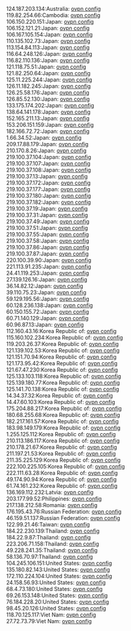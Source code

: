 124.187.203.134:Australia: [ovpn config](vpn/124_187_203_134.ovpn)  
119.82.254.66:Cambodia: [ovpn config](vpn/119_82_254_66.ovpn)  
106.150.220.151:Japan: [ovpn config](vpn/106_150_220_151.ovpn)  
106.152.121.21:Japan: [ovpn config](vpn/106_152_121_21.ovpn)  
106.167.105.154:Japan: [ovpn config](vpn/106_167_105_154.ovpn)  
110.135.102.73:Japan: [ovpn config](vpn/110_135_102_73.ovpn)  
113.154.84.113:Japan: [ovpn config](vpn/113_154_84_113.ovpn)  
116.64.248.126:Japan: [ovpn config](vpn/116_64_248_126.ovpn)  
116.82.110.136:Japan: [ovpn config](vpn/116_82_110_136.ovpn)  
121.118.75.51:Japan: [ovpn config](vpn/121_118_75_51.ovpn)  
121.82.250.64:Japan: [ovpn config](vpn/121_82_250_64.ovpn)  
125.11.225.244:Japan: [ovpn config](vpn/125_11_225_244.ovpn)  
126.11.182.245:Japan: [ovpn config](vpn/126_11_182_245.ovpn)  
126.25.58.176:Japan: [ovpn config](vpn/126_25_58_176.ovpn)  
126.85.52.130:Japan: [ovpn config](vpn/126_85_52_130.ovpn)  
133.175.174.202:Japan: [ovpn config](vpn/133_175_174_202.ovpn)  
138.64.141.178:Japan: [ovpn config](vpn/138_64_141_178.ovpn)  
152.165.211.13:Japan: [ovpn config](vpn/152_165_211_13.ovpn)  
153.206.151.159:Japan: [ovpn config](vpn/153_206_151_159.ovpn)  
182.166.72.72:Japan: [ovpn config](vpn/182_166_72_72.ovpn)  
1.66.34.52:Japan: [ovpn config](vpn/1_66_34_52.ovpn)  
209.17.88.179:Japan: [ovpn config](vpn/209_17_88_179.ovpn)  
210.170.8.26:Japan: [ovpn config](vpn/210_170_8_26.ovpn)  
219.100.37.104:Japan: [ovpn config](vpn/219_100_37_104.ovpn)  
219.100.37.107:Japan: [ovpn config](vpn/219_100_37_107.ovpn)  
219.100.37.108:Japan: [ovpn config](vpn/219_100_37_108.ovpn)  
219.100.37.13:Japan: [ovpn config](vpn/219_100_37_13.ovpn)  
219.100.37.172:Japan: [ovpn config](vpn/219_100_37_172.ovpn)  
219.100.37.177:Japan: [ovpn config](vpn/219_100_37_177.ovpn)  
219.100.37.180:Japan: [ovpn config](vpn/219_100_37_180.ovpn)  
219.100.37.182:Japan: [ovpn config](vpn/219_100_37_182.ovpn)  
219.100.37.19:Japan: [ovpn config](vpn/219_100_37_19.ovpn)  
219.100.37.31:Japan: [ovpn config](vpn/219_100_37_31.ovpn)  
219.100.37.49:Japan: [ovpn config](vpn/219_100_37_49.ovpn)  
219.100.37.51:Japan: [ovpn config](vpn/219_100_37_51.ovpn)  
219.100.37.55:Japan: [ovpn config](vpn/219_100_37_55.ovpn)  
219.100.37.58:Japan: [ovpn config](vpn/219_100_37_58.ovpn)  
219.100.37.86:Japan: [ovpn config](vpn/219_100_37_86.ovpn)  
219.100.37.87:Japan: [ovpn config](vpn/219_100_37_87.ovpn)  
220.100.39.90:Japan: [ovpn config](vpn/220_100_39_90.ovpn)  
221.113.91.235:Japan: [ovpn config](vpn/221_113_91_235.ovpn)  
24.41.119.253:Japan: [ovpn config](vpn/24_41_119_253.ovpn)  
27.139.126.16:Japan: [ovpn config](vpn/27_139_126_16.ovpn)  
36.14.82.12:Japan: [ovpn config](vpn/36_14_82_12.ovpn)  
39.110.75.23:Japan: [ovpn config](vpn/39_110_75_23.ovpn)  
59.129.195.56:Japan: [ovpn config](vpn/59_129_195_56.ovpn)  
60.128.236.138:Japan: [ovpn config](vpn/60_128_236_138.ovpn)  
60.150.155.72:Japan: [ovpn config](vpn/60_150_155_72.ovpn)  
60.71.140.129:Japan: [ovpn config](vpn/60_71_140_129.ovpn)  
60.96.87.13:Japan: [ovpn config](vpn/60_96_87_13.ovpn)  
112.160.43.16:Korea Republic of: [ovpn config](vpn/112_160_43_16.ovpn)  
115.160.102.234:Korea Republic of: [ovpn config](vpn/115_160_102_234.ovpn)  
119.203.26.37:Korea Republic of: [ovpn config](vpn/119_203_26_37.ovpn)  
121.139.102.53:Korea Republic of: [ovpn config](vpn/121_139_102_53.ovpn)  
121.151.70.94:Korea Republic of: [ovpn config](vpn/121_151_70_94.ovpn)  
121.173.95.42:Korea Republic of: [ovpn config](vpn/121_173_95_42.ovpn)  
121.67.47.230:Korea Republic of: [ovpn config](vpn/121_67_47_230.ovpn)  
125.133.103.118:Korea Republic of: [ovpn config](vpn/125_133_103_118.ovpn)  
125.139.180.77:Korea Republic of: [ovpn config](vpn/125_139_180_77.ovpn)  
125.141.70.138:Korea Republic of: [ovpn config](vpn/125_141_70_138.ovpn)  
14.34.37.32:Korea Republic of: [ovpn config](vpn/14_34_37_32.ovpn)  
14.47.60.103:Korea Republic of: [ovpn config](vpn/14_47_60_103.ovpn)  
175.204.88.217:Korea Republic of: [ovpn config](vpn/175_204_88_217.ovpn)  
180.68.255.68:Korea Republic of: [ovpn config](vpn/180_68_255_68.ovpn)  
182.217.161.57:Korea Republic of: [ovpn config](vpn/182_217_161_57.ovpn)  
183.98.149.179:Korea Republic of: [ovpn config](vpn/183_98_149_179.ovpn)  
1.255.125.112:Korea Republic of: [ovpn config](vpn/1_255_125_112.ovpn)  
210.113.186.117:Korea Republic of: [ovpn config](vpn/210_113_186_117.ovpn)  
210.178.21.67:Korea Republic of: [ovpn config](vpn/210_178_21_67.ovpn)  
211.197.21.53:Korea Republic of: [ovpn config](vpn/211_197_21_53.ovpn)  
211.35.225.129:Korea Republic of: [ovpn config](vpn/211_35_225_129.ovpn)  
222.100.225.105:Korea Republic of: [ovpn config](vpn/222_100_225_105.ovpn)  
222.111.63.28:Korea Republic of: [ovpn config](vpn/222_111_63_28.ovpn)  
49.174.90.94:Korea Republic of: [ovpn config](vpn/49_174_90_94.ovpn)  
61.74.161.232:Korea Republic of: [ovpn config](vpn/61_74_161_232.ovpn)  
136.169.112.232:Latvia: [ovpn config](vpn/136_169_112_232.ovpn)  
203.177.99.52:Philippines: [ovpn config](vpn/203_177_99_52.ovpn)  
217.138.212.58:Romania: [ovpn config](vpn/217_138_212_58.ovpn)  
176.195.43.76:Russian Federation: [ovpn config](vpn/176_195_43_76.ovpn)  
46.159.51.137:Russian Federation: [ovpn config](vpn/46_159_51_137.ovpn)  
122.99.21.46:Taiwan: [ovpn config](vpn/122_99_21_46.ovpn)  
184.22.230.139:Thailand: [ovpn config](vpn/184_22_230_139.ovpn)  
184.22.9.87:Thailand: [ovpn config](vpn/184_22_9_87.ovpn)  
223.206.71.158:Thailand: [ovpn config](vpn/223_206_71_158.ovpn)  
49.228.241.35:Thailand: [ovpn config](vpn/49_228_241_35.ovpn)  
58.136.70.97:Thailand: [ovpn config](vpn/58_136_70_97.ovpn)  
104.245.106.151:United States: [ovpn config](vpn/104_245_106_151.ovpn)  
135.180.82.143:United States: [ovpn config](vpn/135_180_82_143.ovpn)  
172.110.224.104:United States: [ovpn config](vpn/172_110_224_104.ovpn)  
24.158.56.93:United States: [ovpn config](vpn/24_158_56_93.ovpn)  
68.4.73.180:United States: [ovpn config](vpn/68_4_73_180.ovpn)  
69.26.153.148:United States: [ovpn config](vpn/69_26_153_148.ovpn)  
76.184.228.20:United States: [ovpn config](vpn/76_184_228_20.ovpn)  
98.45.20.126:United States: [ovpn config](vpn/98_45_20_126.ovpn)  
118.70.125.117:Viet Nam: [ovpn config](vpn/118_70_125_117.ovpn)  
27.72.73.79:Viet Nam: [ovpn config](vpn/27_72_73_79.ovpn)  
